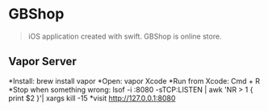 # GBShop
> iOS application created with swift. GBShop is online store.

## Vapor Server
*Install: brew install vapor
*Open: vapor Xcode
*Run from Xcode: Cmd + R
*Stop when something wrong: lsof -i :8080 -sTCP:LISTEN | awk 'NR > 1 { print $2 }'| xargs kill -15
*visit http://127.0.0.1:8080
